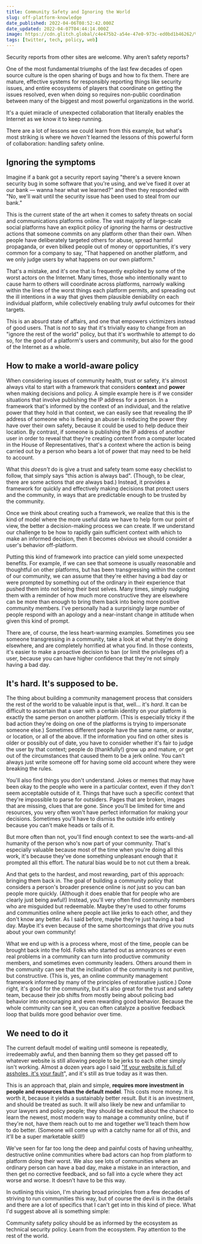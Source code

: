 ```yaml
---
title: Community Safety and Ignoring the World
slug: off-platform-knowledge
date_published: 2022-04-06T08:52:42.000Z
date_updated: 2022-04-07T04:44:14.000Z
image: https://cdn.glitch.global/c4e475b2-a54e-47e0-973c-ed0bd1b46262/%20David-Taffet-dog.jpeg?v=1669519663487
tags: [twitter, tech, policy, web]
---
```


Security reports from other sites are welcome. Why aren’t safety reports?

One of the most fundamental triumphs of the last few decades of open source culture is the open sharing of bugs and how to fix them. There are mature, effective systems for responsibly reporting things like security issues, and entire ecosystems of players that coordinate on getting the issues resolved, even when doing so requires non-public coordination between many of the biggest and most powerful organizations in the world.

It's a quiet miracle of unexpected collaboration that literally enables the Internet as we know it to keep running.

There are a lot of lessons we could learn from this example, but what's most striking is where we *haven't* learned the lessons of this powerful form of collaboration: handling safety online.

## Ignoring the symptoms

Imagine if a bank got a security report saying "there's a severe known security bug in some software that you're using, and we've fixed it over at our bank — wanna hear what we learned?" and then they responded with "No, we'll wait until the security issue has been used to steal from our bank." 

This is the current state of the art when it comes to safety threats on social and communications platforms online. The vast majority of large-scale social platforms have an explicit policy of *ignoring* the harms or destructive actions that someone commits on any platform other than their own. When people have deliberately targeted others for abuse, spread harmful propaganda, or even bilked people out of money or opportunities, it's very common for a company to say, "That happened on another platform, and we only judge users by what happens on our own platform."

That's a mistake, and it's one that is frequently exploited by some of the worst actors on the Internet. Many times, those who intentionally want to cause harm to others will coordinate across platforms, narrowly walking within the lines of the worst things each platform permits, and spreading out the ill intentions in a way that gives them plausible deniability on each individual platform, while collectively enabling truly awful outcomes for their targets.

This is an absurd state of affairs, and one that empowers victimizers instead of good users. That is *not* to say that it's trivially easy to change from an "ignore the rest of the world" policy, but that it's worthwhile to attempt to do so, for the good of a platform's users and community, but also for the good of the Internet as a whole.

## How to make a world-aware policy

When considering issues of community health, trust or safety, it's almost always vital to start with a framework that considers **context** and **power** when making decisions and policy. A simple example here is if we consider situations that involve publishing the IP address for a person. In a framework that's informed by the context of an individual, and the relative power that they hold in that context, we can easily see that revealing the IP address of someone who is fleeing an abuser is reducing the power they have over their own safety, because it could be used to help deduce their location. By contrast, if someone is publishing the IP address of another user in order to reveal that they're creating content from a computer located in the House of Representatives, that's a context where the action is being carried out by a person who bears a lot of power that may need to be held to account.

What this *doesn't* do is give a trust and safety team some easy checklist to follow, that simply says "this action is always bad". (Though, to be clear, there are some actions that *are* always bad.) Instead, it provides a framework for quickly and effectively making decisions that protect users and the community, in ways that are predictable enough to be trusted by the community.

Once we think about creating such a framework, we realize that this is the kind of model where the more useful data we have to help form our point of view, the better a decision-making process we can create. If we understand our challenge to be how to rapidly gain sufficient context with which to make an informed decision, then it becomes *obvious* we should consider a user's behavior off-platform.

Putting this kind of framework into practice can yield some unexpected benefits. For example, if we can see that someone is usually reasonable and thoughtful on other platforms, but has been transgressing within the context of our community, we can assume that they're either having a bad day or were prompted by something out of the ordinary in their experience that pushed them into not being their best selves. Many times, simply nudging them with a reminder of how much more constructive they are elsewhere can be more than enough to bring them back into being more positive community members. I've personally had a surprisingly large number of people respond with an apology and a near-instant change in attitude when given this kind of prompt.

There are, of course, the less heart-warming examples. Sometimes you see someone transgressing in a community, take a look at what they're doing elsewhere, and are completely horrified at what you find. In those contexts, it's easier to make a proactive decision to ban (or limit the privileges of) a user, because you can have higher confidence that they're not simply having a bad day.

## It's hard. It's supposed to be.

The thing about building a community management process that considers the rest of the world to be valuable input is that, well... it's *hard*. It can be difficult to ascertain that a user with a certain identity on your platform is exactly the same person on another platform. (This is especially tricky if the bad action they're doing on one of the platforms is trying to impersonate someone else.) Sometimes different people have the same name, or avatar, or location, or all of the above. If the information you find on other sites is older or possibly out of date, you have to consider whether it's fair to judge the user by that context; people do (thankfully!) grow up and mature, or get out of the circumstances that caused them to be a jerk online. You can't always just write someone off for having some old account where they were breaking the rules.

You'll also find things you don't understand. Jokes or memes that may have been okay to the people who were in a particular context, even if they don't seem acceptable outside of it. Things that have such a specific context that they're impossible to parse for outsiders. Pages that are broken, images that are missing, clues that are gone. Since you'll be limited for time and resources, you very often won't have perfect information for making your decisions. Sometimes you'll have to dismiss the outside info entirely because you can't make heads or tails of it.

But more often than not, you'll find enough context to see the warts-and-all humanity of the person who's now part of your community. That's especially valuable because most of the time when you're doing all this work, it's because they've done something unpleasant enough that it prompted all this effort. The natural bias would be to not cut them a break.

And that gets to the hardest, and most rewarding, part of this approach: bringing them back in. The goal of building a community policy that considers a person's broader presence online is *not* just so you can ban people more quickly. (Although it does enable that for people who are clearly just being awful!) Instead, you'll very often find community members who are misguided but redeemable. Maybe they're used to other forums and communities online where people act like jerks to each other, and they don't know any better. As I said before, maybe they're just having a bad day. Maybe it's even because of the same shortcomings that drive you nuts about your own community! 

What we end up with is a process where, most of the time, people can be brought back into the fold. Folks who started out as annoyances or even real problems in a community can turn into productive community members, and sometimes even community leaders. Others around them in the community can see that the inclination of the community is not punitive, but constructive. (This is, yes, an online community management framework informed by many of the principles of restorative justice.) Done right, it's good for the community, but it's also great for the trust and safety team, because their job shifts from mostly being about policing bad behavior into encouraging and even rewarding good behavior. Because the whole community can see it, you can often catalyze a positive feedback loop that builds more good behavior over time.

## We need to do it

The current default model of waiting until someone is repeatedly, irredeemably awful, and then banning them so they get passed off to whatever website is still allowing people to be jerks to each other simply isn't working. Almost a dozen years ago I said ["If your website is full of assholes, it's your fault](/2011/07/20/if_your_websites_full_of_assholes_its_your_fault-2/)", and it's still as true today as it was then.

This is an approach that, plain and simple, **requires more investment in people and resources than the default model**. This costs more money. It is worth it, because it yields a sustainably better result. But it is an investment, and should be treated as such. It will also likely be new and unfamiliar to your lawyers and policy people; they should be excited about the chance to learn the newest, most modern way to manage a community online, but if they're not, have them reach out to me and together we'll teach them how to do better. (Someone will come up with a catchy name for all of this, and it'll be a super marketable skill!)

We've seen for far too long the deep and painful costs of having unhealthy, destructive online communities where bad actors can hop from platform to platform doing their worst. We also see lots of communities where an ordinary person can have a bad day, make a mistake in an interaction, and then get no corrective feedback, and so fall into a cycle where they act worse and worse. It doesn't have to be this way.

In outlining this vision, I'm sharing broad principles from a few decades of striving to run communities this way, but of course the devil is in the details and there are a lot of specifics that I can't get into in this kind of piece. What I'd suggest above all is something simple:

Community safety policy should be as informed by the ecosystem as technical security policy. Learn from the ecosystem. Pay attention to the rest of the world.
